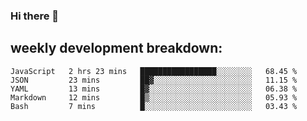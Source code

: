 ### Hi there 👋
## weekly development breakdown:
<!--START_SECTION:waka-->
```text
JavaScript   2 hrs 23 mins   █████████████████░░░░░░░░   68.45 % 
JSON         23 mins         ██▓░░░░░░░░░░░░░░░░░░░░░░   11.15 % 
YAML         13 mins         █▓░░░░░░░░░░░░░░░░░░░░░░░   06.38 % 
Markdown     12 mins         █▒░░░░░░░░░░░░░░░░░░░░░░░   05.93 % 
Bash         7 mins          █░░░░░░░░░░░░░░░░░░░░░░░░   03.43 % 
```
<!--END_SECTION:waka-->

<!--
**zazu7765/zazu7765** is a ✨ _special_ ✨ repository because its `README.md` (this file) appears on your GitHub profile.

Here are some ideas to get you started:

- 🔭 I’m currently working on ...
- 🌱 I’m currently learning ...
- 👯 I’m looking to collaborate on ...
- 🤔 I’m looking for help with ...
- 💬 Ask me about ...
- 📫 How to reach me: ...
- 😄 Pronouns: ...
- ⚡ Fun fact: ...
-->
